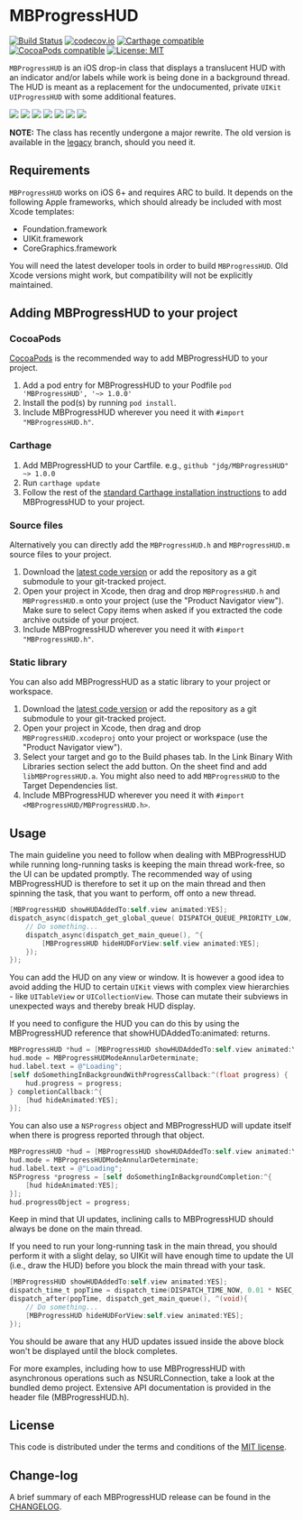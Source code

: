 # MBProgressHUD

[![Build Status](https://travis-ci.org/matej/MBProgressHUD.svg?branch=master)](https://travis-ci.org/matej/MBProgressHUD) [![codecov.io](https://codecov.io/github/matej/MBProgressHUD/coverage.svg?branch=master)](https://codecov.io/github/matej/MBProgressHUD?branch=master)
 [![Carthage compatible](https://img.shields.io/badge/Carthage-compatible-4BC51D.svg?style=flat)](https://github.com/Carthage/Carthage#adding-frameworks-to-an-application) [![CocoaPods compatible](https://img.shields.io/cocoapods/v/MBProgressHUD.svg?style=flat)](https://cocoapods.org/pods/MBProgressHUD) [![License: MIT](https://img.shields.io/cocoapods/l/MBProgressHUD.svg?style=flat)](http://opensource.org/licenses/MIT)

`MBProgressHUD` is an iOS drop-in class that displays a translucent HUD with an indicator and/or labels while work is being done in a background thread. The HUD is meant as a replacement for the undocumented, private `UIKit` `UIProgressHUD` with some additional features.

[![](https://raw.githubusercontent.com/wiki/matej/MBProgressHUD/Screenshots/1-small.png)](https://raw.githubusercontent.com/wiki/matej/MBProgressHUD/Screenshots/1.png)
[![](https://raw.githubusercontent.com/wiki/matej/MBProgressHUD/Screenshots/2-small.png)](https://raw.githubusercontent.com/wiki/matej/MBProgressHUD/Screenshots/2.png)
[![](https://raw.githubusercontent.com/wiki/matej/MBProgressHUD/Screenshots/3-small.png)](https://raw.githubusercontent.com/wiki/matej/MBProgressHUD/Screenshots/3.png)
[![](https://raw.githubusercontent.com/wiki/matej/MBProgressHUD/Screenshots/4-small.png)](https://raw.githubusercontent.com/wiki/matej/MBProgressHUD/Screenshots/4.png)
[![](https://raw.githubusercontent.com/wiki/matej/MBProgressHUD/Screenshots/5-small.png)](https://raw.githubusercontent.com/wiki/matej/MBProgressHUD/Screenshots/5.png)
[![](https://raw.githubusercontent.com/wiki/matej/MBProgressHUD/Screenshots/6-small.png)](https://raw.githubusercontent.com/wiki/matej/MBProgressHUD/Screenshots/6.png)
[![](https://raw.githubusercontent.com/wiki/matej/MBProgressHUD/Screenshots/7-small.png)](https://raw.githubusercontent.com/wiki/matej/MBProgressHUD/Screenshots/7.png)

**NOTE:** The class has recently undergone a major rewrite. The old version is available in the [legacy](https://github.com/jdg/MBProgressHUD/tree/legacy) branch, should you need it. 

## Requirements

`MBProgressHUD` works on iOS 6+ and requires ARC to build. It depends on the following Apple frameworks, which should already be included with most Xcode templates:

* Foundation.framework
* UIKit.framework
* CoreGraphics.framework

You will need the latest developer tools in order to build `MBProgressHUD`. Old Xcode versions might work, but compatibility will not be explicitly maintained.

## Adding MBProgressHUD to your project

### CocoaPods

[CocoaPods](http://cocoapods.org) is the recommended way to add MBProgressHUD to your project.

1. Add a pod entry for MBProgressHUD to your Podfile `pod 'MBProgressHUD', '~> 1.0.0'`
2. Install the pod(s) by running `pod install`.
3. Include MBProgressHUD wherever you need it with `#import "MBProgressHUD.h"`.

### Carthage

1. Add MBProgressHUD to your Cartfile. e.g., `github "jdg/MBProgressHUD" ~> 1.0.0`
2. Run `carthage update`
3. Follow the rest of the [standard Carthage installation instructions](https://github.com/Carthage/Carthage#adding-frameworks-to-an-application) to add MBProgressHUD to your project.

### Source files

Alternatively you can directly add the `MBProgressHUD.h` and `MBProgressHUD.m` source files to your project.

1. Download the [latest code version](https://github.com/matej/MBProgressHUD/archive/master.zip) or add the repository as a git submodule to your git-tracked project.
2. Open your project in Xcode, then drag and drop `MBProgressHUD.h` and `MBProgressHUD.m` onto your project (use the "Product Navigator view"). Make sure to select Copy items when asked if you extracted the code archive outside of your project.
3. Include MBProgressHUD wherever you need it with `#import "MBProgressHUD.h"`.

### Static library

You can also add MBProgressHUD as a static library to your project or workspace.

1. Download the [latest code version](https://github.com/matej/MBProgressHUD/downloads) or add the repository as a git submodule to your git-tracked project.
2. Open your project in Xcode, then drag and drop `MBProgressHUD.xcodeproj` onto your project or workspace (use the "Product Navigator view").
3. Select your target and go to the Build phases tab. In the Link Binary With Libraries section select the add button. On the sheet find and add `libMBProgressHUD.a`. You might also need to add `MBProgressHUD` to the Target Dependencies list.
4. Include MBProgressHUD wherever you need it with `#import <MBProgressHUD/MBProgressHUD.h>`.

## Usage

The main guideline you need to follow when dealing with MBProgressHUD while running long-running tasks is keeping the main thread work-free, so the UI can be updated promptly. The recommended way of using MBProgressHUD is therefore to set it up on the main thread and then spinning the task, that you want to perform, off onto a new thread.

```objective-c
[MBProgressHUD showHUDAddedTo:self.view animated:YES];
dispatch_async(dispatch_get_global_queue( DISPATCH_QUEUE_PRIORITY_LOW, 0), ^{
	// Do something...
	dispatch_async(dispatch_get_main_queue(), ^{
		[MBProgressHUD hideHUDForView:self.view animated:YES];
	});
});
```

You can add the HUD on any view or window. It is however a good idea to avoid adding the HUD to certain `UIKit` views with complex view hierarchies - like `UITableView` or `UICollectionView`. Those can mutate their subviews in unexpected ways and thereby break HUD display. 

If you need to configure the HUD you can do this by using the MBProgressHUD reference that showHUDAddedTo:animated: returns.

```objective-c
MBProgressHUD *hud = [MBProgressHUD showHUDAddedTo:self.view animated:YES];
hud.mode = MBProgressHUDModeAnnularDeterminate;
hud.label.text = @"Loading";
[self doSomethingInBackgroundWithProgressCallback:^(float progress) {
	hud.progress = progress;
} completionCallback:^{
	[hud hideAnimated:YES];
}];
```

You can also use a `NSProgress` object and MBProgressHUD will update itself when there is progress reported through that object.

```objective-c
MBProgressHUD *hud = [MBProgressHUD showHUDAddedTo:self.view animated:YES];
hud.mode = MBProgressHUDModeAnnularDeterminate;
hud.label.text = @"Loading";
NSProgress *progress = [self doSomethingInBackgroundCompletion:^{
	[hud hideAnimated:YES];
}];
hud.progressObject = progress;
```

Keep in mind that UI updates, inclining calls to MBProgressHUD should always be done on the main thread.

If you need to run your long-running task in the main thread, you should perform it with a slight delay, so UIKit will have enough time to update the UI (i.e., draw the HUD) before you block the main thread with your task.

```objective-c
[MBProgressHUD showHUDAddedTo:self.view animated:YES];
dispatch_time_t popTime = dispatch_time(DISPATCH_TIME_NOW, 0.01 * NSEC_PER_SEC);
dispatch_after(popTime, dispatch_get_main_queue(), ^(void){
	// Do something...
	[MBProgressHUD hideHUDForView:self.view animated:YES];
});
```

You should be aware that any HUD updates issued inside the above block won't be displayed until the block completes.

For more examples, including how to use MBProgressHUD with asynchronous operations such as NSURLConnection, take a look at the bundled demo project. Extensive API documentation is provided in the header file (MBProgressHUD.h).


## License

This code is distributed under the terms and conditions of the [MIT license](LICENSE).

## Change-log

A brief summary of each MBProgressHUD release can be found in the [CHANGELOG](CHANGELOG.mdown). 
